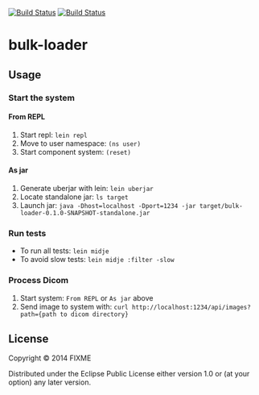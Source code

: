 [![Build Status](https://travis-ci.org/garycrawford/koomus.svg?branch=master)](https://travis-ci.org/garycrawford/koomus)
[![Build Status](https://snap-ci.com/garycrawford/koomus/branch/master/build_image)](https://snap-ci.com/garycrawford/koomus/branch/master)

# bulk-loader

## Usage

### Start the system
#### From REPL
1. Start repl: `lein repl`
2. Move to user namespace: `(ns user)`
3. Start component system: `(reset)`

#### As jar
1. Generate uberjar with lein: `lein uberjar`
2. Locate standalone jar: `ls target`
3. Launch jar: `java -Dhost=localhost -Dport=1234 -jar target/bulk-loader-0.1.0-SNAPSHOT-standalone.jar`

### Run tests
* To run all tests: `lein midje`
* To avoid slow tests: `lein midje :filter -slow`

### Process Dicom
1. Start system: `From REPL` or `As jar` above
2. Send image to system with: `curl http://localhost:1234/api/images?path={path to dicom directory}`

## License

Copyright © 2014 FIXME

Distributed under the Eclipse Public License either version 1.0 or (at
your option) any later version.

